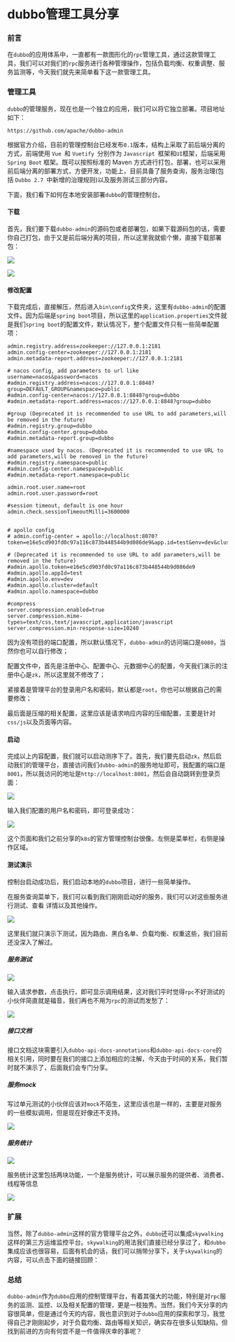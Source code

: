 # dubbo管理工具分享

### 前言

在`dubbo`的应用体系中，一直都有一款图形化的`rpc`管理工具，通过这款管理工具，我们可以对我们的`rpc`服务进行各种管理操作，包括负载均衡、权重调整、服务监测等，今天我们就先来简单看下这一款管理工具。

### 管理工具

`dubbo`的管理服务，现在也是一个独立的应用，我们可以将它独立部署。项目地址如下：

```
https://github.com/apache/dubbo-admin
```

根据官方介绍，目前的管理控制台已经发布` 0.1 `版本，结构上采取了前后端分离的方式，前端使用 `Vue `和 `Vuetify `分别作为 `Javascript `框架和`UI`框架，后端采用 `Spring Boot` 框架。既可以按照标准的 Maven 方式进行打包，部署，也可以采用前后端分离的部署方式，方便开发，功能上，目前具备了服务查询，服务治理(包括 `Dubbo 2.7 `中新增的治理规则)以及服务测试三部分内容。

下面，我们看下如何在本地安装部署`dubbo`的管理控制台。

#### 下载

首先，我们要下载`dubbo-admin`的源码包或者部署包，如果下载源码包的话，需要你自己打包，由于又是前后端分离的项目，所以这里我就偷个懒，直接下载部署包：

![](https://gitee.com/sysker/picBed/raw/master/images/20210815180225.png)

![](https://gitee.com/sysker/picBed/raw/master/images/20210815180355.png)

#### 修改配置

下载完成后，直接解压，然后进入`bin\config`文件夹，这里有`dubbo-admin`的配置文件。因为后端是`spring boot`项目，所以这里的`application.properties`文件就是我们`spring boot`的配置文件，默认情况下，整个配置文件只有一些简单配置项：

```properties
admin.registry.address=zookeeper://127.0.0.1:2181
admin.config-center=zookeeper://127.0.0.1:2181
admin.metadata-report.address=zookeeper://127.0.0.1:2181

# nacos config, add parameters to url like username=nacos&password=nacos
#admin.registry.address=nacos://127.0.0.1:8848?group=DEFAULT_GROUP&namespace=public
#admin.config-center=nacos://127.0.0.1:8848?group=dubbo
#admin.metadata-report.address=nacos://127.0.0.1:8848?group=dubbo

#group (Deprecated it is recommended to use URL to add parameters,will be removed in the future)
#admin.registry.group=dubbo
#admin.config-center.group=dubbo
#admin.metadata-report.group=dubbo

#namespace used by nacos. (Deprecated it is recommended to use URL to add parameters,will be removed in the future)
#admin.registry.namespace=public
#admin.config-center.namespace=public
#admin.metadata-report.namespace=public

admin.root.user.name=root
admin.root.user.password=root

#session timeout, default is one hour
admin.check.sessionTimeoutMilli=3600000


# apollo config
# admin.config-center = apollo://localhost:8070?token=e16e5cd903fd0c97a116c873b448544b9d086de9&app.id=test&env=dev&cluster=default&namespace=dubbo

# (Deprecated it is recommended to use URL to add parameters,will be removed in the future)
#admin.apollo.token=e16e5cd903fd0c97a116c873b448544b9d086de9
#admin.apollo.appId=test
#admin.apollo.env=dev
#admin.apollo.cluster=default
#admin.apollo.namespace=dubbo

#compress
server.compression.enabled=true
server.compression.mime-types=text/css,text/javascript,application/javascript
server.compression.min-response-size=10240
```

因为没有项目的端口配置，所以默认情况下，`dubbo-admin`的访问端口是`8080`，当然你也可以自行修改；

配置文件中，首先是注册中心、配置中心、元数据中心的配置，今天我们演示的注册中心是`zk`，所以这里就不修改了；

紧接着是管理平台的登录用户名和密码，默认都是`root`，你也可以根据自己的需要修改；

最后面是压缩的相关配置，这里应该是请求响应内容的压缩配置，主要是针对`css/js`以及页面等内容。

#### 启动

完成以上内容配置，我们就可以启动测序下了。首先，我们要先启动`zk`，然后启动我们的管理平台，直接访问我们`dubbo-admin`的服务地址即可，我配置的端口是`8001`，所以我访问的地址是`http://localhost:8001`，然后会自动跳转到登录页面：

![](https://gitee.com/sysker/picBed/raw/master/images/20210815182040.png)

输入我们配置的用户名和密码，即可登录成功：

![](https://gitee.com/sysker/picBed/raw/master/images/20210815182129.png)

这个页面和我们之前分享的`k8s`的官方管理控制台很像。左侧是菜单栏，右侧是操作区域。

#### 测试演示

控制台启动成功后，我们启动本地的`dubbo`项目，进行一些简单操作。

在服务查询菜单下，我们可以看到我们刚刚启动好的服务，我们可以对这些服务进行测试、查看 详情以及其他操作。

![](https://gitee.com/sysker/picBed/raw/master/images/20210815182639.png)

这里我们就只演示下测试，因为路由、黑白名单、负载均衡、权重这些，我们目前还没深入了解过。

##### 服务测试

![](https://gitee.com/sysker/picBed/raw/master/images/20210815182827.png)

输入请求参数，点击执行，即可显示调用结果，这对我们平时觉得`rpc`不好测试的小伙伴简直就是福音，我们再也不用为`rpc`的测试而发愁了：

![](https://gitee.com/sysker/picBed/raw/master/images/20210815182927.png)

##### 接口文档

接口文档这块需要引入`dubbo-api-docs-annotations`和`dubbo-api-docs-core`的相关引用，同时要在我们的接口上添加相应的注解，今天由于时间的关系，我们暂时就不演示了，后面我们会专门分享。

##### 服务mock

写过单元测试的小伙伴应该对`mock`不陌生，这里应该也是一样的，主要是对服务的一些模拟调用，但是现在好像还不支持。

![](https://gitee.com/sysker/picBed/raw/master/images/20210815183629.png)

##### 服务统计

![](https://gitee.com/sysker/picBed/raw/master/images/20210815184213.png)

服务统计这里包括两块功能，一个是服务统计，可以展示服务的提供者、消费者、线程等信息

![](https://gitee.com/sysker/picBed/raw/master/images/20210815184412.png)

### 扩展

当然，除了`dubbo-admin`这样的官方管理平台之外，`dubbo`还可以集成`skywalking`这样的第三方运维监控平台。`skywalking`的用法我们直接已经分享过了，和`dubbo`集成应该也很容易，后面有机会的话，我们可以捎带分享下，关于`skywalking`的内容，可以点击下面的链接回顾：



### 总结 

`dubbo-admin`作为`dubbo`应用的控制管理平台，有着其强大的功能，特别是对`rpc`服务的监测、监控、以及相关配置的管理，更是一枝独秀。当然，我们今天分享的内容很简单，但是通过今天的内容，我也意识到对于`dubbo`应用的探索和学习，我觉得自己才刚刚起步，对于负载均衡、路由等相关知识，确实存在很多认知缺陷，但找到前进的方向有何尝不是一件值得庆幸的事呢？



